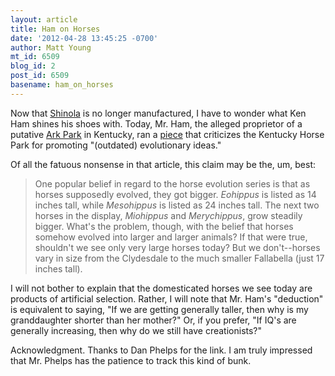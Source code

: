 ```yaml
---
layout: article
title: Ham on Horses
date: '2012-04-28 13:45:25 -0700'
author: Matt Young
mt_id: 6509
blog_id: 2
post_id: 6509
basename: ham_on_horses
---
```

Now that [Shinola](http://en.wikipedia.org/wiki/Shinola) is no longer manufactured, I have to wonder what Ken Ham shines his shoes with. Today, Mr. Ham, the alleged proprietor of a putative [Ark Park](http://pandasthumb.org/archives/2012/01/ark-park-still.html) in Kentucky, ran a [piece](http://blogs.answersingenesis.org/blogs/ken-ham/2012/04/28/kentucky-horses-that-will-lead-you-astray) that criticizes the Kentucky Horse Park for promoting "(outdated) evolutionary ideas." 

Of all the fatuous nonsense in that article, this claim may be the, um, best:

> One popular belief in regard to the horse evolution series is that as horses supposedly evolved, they got bigger. _Eohippus_ is listed as 14 inches tall, while _Mesohippus_ is listed as 24 inches tall. The next two horses in the display, _Miohippus_ and _Merychippus_, grow steadily bigger. What's the problem, though, with the belief that horses somehow evolved into larger and larger animals? If that were true, shouldn't we see only very large horses today? But we don't--horses vary in size from the Clydesdale to the much smaller Fallabella (just 17 inches tall).

I will not bother to explain that the domesticated horses we see today are products of artificial selection. Rather, I will note that Mr. Ham's "deduction" is equivalent to saying, "If we are getting generally taller, then why is my granddaughter shorter than her mother?" Or, if you prefer, "If IQ's are generally increasing, then why do we still have creationists?"

Acknowledgment. Thanks to Dan Phelps for the link. I am truly impressed that Mr. Phelps has the patience to track this kind of bunk.
